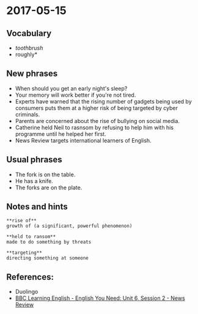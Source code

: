 # 2017-05-15

## Vocabulary

- *toothbrush*
- roughly*

## New phrases
- When should you get an early night's sleep? 
- Your memory will work better if you're not tired.
- Experts have warned that the rising number of gadgets being used by consumers puts them at a higher risk of being targeted by cyber criminals.
- Parents are concerned about the rise of bullying on social media.
- Catherine held Neil to rasnsom by refusing to help him with his programme until he helped her first.
- News Review targets international learners of English. 

## Usual phrases
- The fork is on the table.
- He has a knife.
- The forks are on the plate.

## Notes and hints
```
**rise of**
growth of (a significant, powerful phenomenon)

**held to ransom**
made to do something by threats

**targeting**
directing something at someone
```

## References:
- Duolingo
- [BBC Learning English - English You Need: Unit 6, Session 2 - News Review](http://www.bbc.co.uk/learningenglish/english/course/english-you-need/unit-6/session-2)
